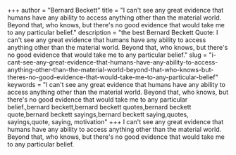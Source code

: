 +++
author = "Bernard Beckett"
title = "I can't see any great evidence that humans have any ability to access anything other than the material world. Beyond that, who knows, but there's no good evidence that would take me to any particular belief."
description = "the best Bernard Beckett Quote: I can't see any great evidence that humans have any ability to access anything other than the material world. Beyond that, who knows, but there's no good evidence that would take me to any particular belief."
slug = "i-cant-see-any-great-evidence-that-humans-have-any-ability-to-access-anything-other-than-the-material-world-beyond-that-who-knows-but-theres-no-good-evidence-that-would-take-me-to-any-particular-belief"
keywords = "I can't see any great evidence that humans have any ability to access anything other than the material world. Beyond that, who knows, but there's no good evidence that would take me to any particular belief.,bernard beckett,bernard beckett quotes,bernard beckett quote,bernard beckett sayings,bernard beckett saying,quotes, sayings,quote, saying, motivation"
+++
I can't see any great evidence that humans have any ability to access anything other than the material world. Beyond that, who knows, but there's no good evidence that would take me to any particular belief.
